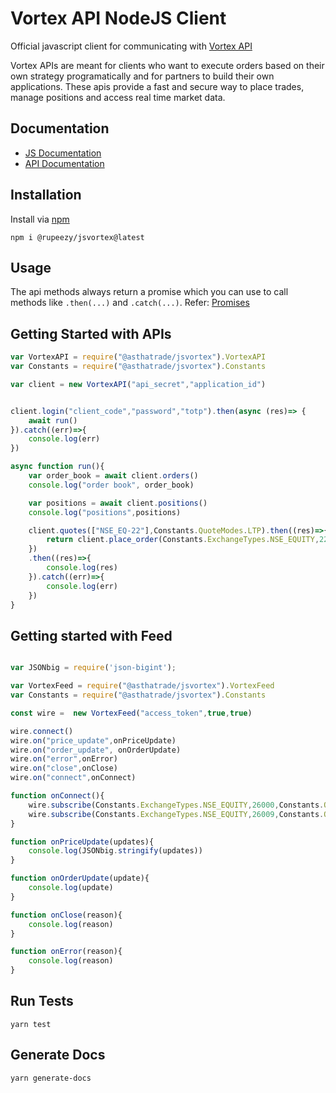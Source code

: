 # Vortex API NodeJS Client


Official javascript client for communicating with [Vortex API](https://rupeezy.in/vortex)

Vortex APIs are meant for clients who want to execute orders based on their own strategy programatically and for partners to build their own applications. These apis provide a fast and secure way to place trades, manage positions and access real time market data.

## Documentation 
- [JS Documentation](https://vortex.rupeezy.in/docs/jsvortex/)
- [API Documentation](https://vortex.rupeezy.in/docs/)


## Installation 

Install via [npm](https://www.npmjs.com/package/@asthatrade/jsvortex)
```
npm i @rupeezy/jsvortex@latest
``` 

## Usage 

The api methods always return a promise which you can use to call methods like `.then(...)` and `.catch(...)`. Refer: [Promises](https://developer.mozilla.org/en-US/docs/Web/JavaScript/Reference/Global_Objects/Promise)


## Getting Started with APIs 

```js
var VortexAPI = require("@asthatrade/jsvortex").VortexAPI
var Constants = require("@asthatrade/jsvortex").Constants

var client = new VortexAPI("api_secret","application_id")


client.login("client_code","password","totp").then(async (res)=> {
    await run()
}).catch((err)=>{
    console.log(err)
})

async function run(){
    var order_book = await client.orders()
    console.log("order book", order_book)

    var positions = await client.positions()
    console.log("positions",positions)

    client.quotes(["NSE_EQ-22"],Constants.QuoteModes.LTP).then((res)=>{
        return client.place_order(Constants.ExchangeTypes.NSE_EQUITY,22,Constants.TransactionTypes.SELL,Constants.ProductTypes.INTRADAY,Constants.VarietyTypes.REGULAR_MARKET_ORDER,1,res.data["NSE_EQ-22"].last_trade_price,0,0,Constants.ValidityTypes.FULL_DAY)
    })
    .then((res)=>{
        console.log(res)
    }).catch((err)=>{
        console.log(err)
    })
}
```

## Getting started with Feed 

```js 

var JSONbig = require('json-bigint');

var VortexFeed = require("@asthatrade/jsvortex").VortexFeed
var Constants = require("@asthatrade/jsvortex").Constants

const wire =  new VortexFeed("access_token",true,true)

wire.connect()
wire.on("price_update",onPriceUpdate)
wire.on("order_update", onOrderUpdate)
wire.on("error",onError)
wire.on("close",onClose)
wire.on("connect",onConnect)

function onConnect(){
    wire.subscribe(Constants.ExchangeTypes.NSE_EQUITY,26000,Constants.QuoteModes.OHLCV)
    wire.subscribe(Constants.ExchangeTypes.NSE_EQUITY,26009,Constants.QuoteModes.OHLCV)
}

function onPriceUpdate(updates){
    console.log(JSONbig.stringify(updates))
}

function onOrderUpdate(update){
    console.log(update)
}

function onClose(reason){
    console.log(reason)
}

function onError(reason){
    console.log(reason)
}


```

## Run Tests 

```
yarn test
```

## Generate Docs

```
yarn generate-docs
```